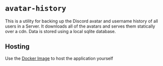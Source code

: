 # `avatar-history`

This is a utility for backing up the Discord avatar and username history of all users in a Server.
It downloads all of the avatars and serves them statically over a cdn. Data is stored using a local sqlite database.

## Hosting
Use the [Docker Image](https://hub.docker.com/repository/docker/duckulus/avatar-history) to host the application yourself